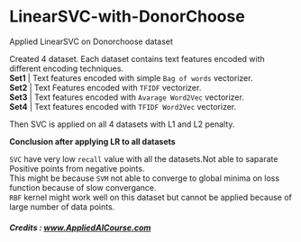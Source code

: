 # LinearSVC-with-DonorChoose
Applied LinearSVC on Donorchoose dataset

Created 4 dataset. Each dataset contains text features encoded with different encoding techniques.<br>
**Set1** | Text features encoded with simple `Bag of words` vectorizer.<br>
**Set2** | Text Features encoded with `TFIDF` vectorizer.<br>
**Set3** | Text features encoded with `Avarage Word2Vec` vectorizer.<br>
**Set4** | Text features encoded with `TFIDF Word2Vec` vectorizer.<br>

Then SVC is applied on all 4 datasets with L1 and L2 penalty.<br>

<b> Conclusion after applying LR to all datasets </b><br>

`SVC` have very low `recall` value with all the datasets.Not able to saparate Positive points from negative points.<br>
This might be because `SVM` not able to converge to global minima on loss function because of slow convergance.<br>
`RBF` kernel might work well on this dataset but cannot be applied because of large number of data points.<br>

##### Credits : www.AppliedAICourse.com
